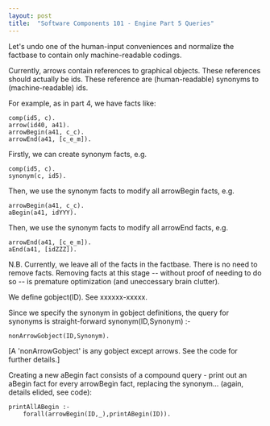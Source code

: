 ```yaml
---
layout: post
title:  "Software Components 101 - Engine Part 5 Queries"
---
```



Let's undo one of the human-input conveniences and normalize the factbase to contain only machine-readable codings.

Currently, arrows contain references to graphical objects.  These references should actually be ids.  These reference are (human-readable) synonyms to (machine-readable) ids.

For example, as in part 4, we have facts like:

```
comp(id5, c).
arrow(id40, a41).
arrowBegin(a41, c_c).
arrowEnd(a41, [c_e_m]).
```

Firstly, we can create synonym facts, e.g.
```
comp(id5, c).
synonym(c, id5).
```

Then, we use the synonym facts to modify all arrowBegin facts, e.g.
```
arrowBegin(a41, c_c).
aBegin(a41, idYYY).
```

Then, we use the synonym facts to modify all arrowEnd facts, e.g.
```
arrowEnd(a41, [c_e_m]).
aEnd(a41, [idZZZ]).
```

N.B. Currently, we leave all of the facts in the factbase.  There is no need to remove facts.  Removing facts at this stage -- without proof of needing to do so -- is premature optimization (and uneccessary brain clutter).

We define gobject(ID).  See xxxxxx-xxxxx.

Since we specify the synonym in gobject definitions, the query for synonyms is straight-forward
synonym(ID,Synonym) :-
```
nonArrowGobject(ID,Synonym).
```
[A 'nonArrowGobject' is any gobject except arrows.  See the code for further details.]

Creating a new aBegin fact consists of a compound query - print out an aBegin fact for every arrowBegin fact, replacing the synonym... (again, details elided, see code):
```
printAllABegin :-
    forall(arrowBegin(ID,_),printABegin(ID)).
```

<script src="https://utteranc.es/client.js" 
        repo="guitarvydas/guitarvydas.github.io" 
        issue-term="pathname" 
        theme="github-light" 
        crossorigin="anonymous" 
        async> 
</script> 
